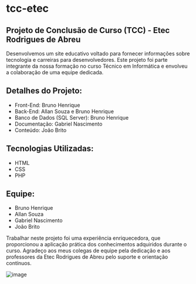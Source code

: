 # tcc-etec
## Projeto de Conclusão de Curso (TCC) - Etec Rodrigues de Abreu

Desenvolvemos um site educativo voltado para fornecer informações sobre tecnologia e carreiras para desenvolvedores. Este projeto foi parte integrante da nossa formação no curso Técnico em Informática e envolveu a colaboração de uma equipe dedicada.

## Detalhes do Projeto:

- Front-End: Bruno Henrique
- Back-End: Allan Souza e Bruno Henrique
- Banco de Dados (SQL Server): Bruno Henrique
- Documentação: Gabriel Nascimento
- Conteúdo: João Brito

## Tecnologias Utilizadas:

- HTML
- CSS
- PHP

## Equipe:

- Bruno Henrique
- Allan Souza
- Gabriel Nascimento
- João Brito

Trabalhar neste projeto foi uma experiência enriquecedora, que proporcionou a aplicação prática dos conhecimentos adquiridos durante o curso. Agradeço aos meus colegas de equipe pela dedicação e aos professores da Etec Rodrigues de Abreu pelo suporte e orientação contínuos.

![image](https://github.com/brunohlima/tcc-etec/assets/126844317/7bf24197-993c-40fe-baa2-b7cb6beb54d9)

